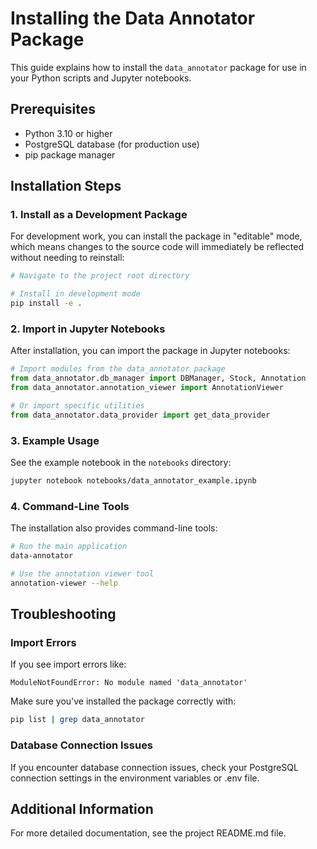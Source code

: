 # Installing the Data Annotator Package

This guide explains how to install the `data_annotator` package for use in your Python scripts and Jupyter notebooks.

## Prerequisites

- Python 3.10 or higher
- PostgreSQL database (for production use)
- pip package manager

## Installation Steps

### 1. Install as a Development Package

For development work, you can install the package in "editable" mode, which means changes to the source code will immediately be reflected without needing to reinstall:

```bash
# Navigate to the project root directory

# Install in development mode
pip install -e .
```

### 2. Import in Jupyter Notebooks

After installation, you can import the package in Jupyter notebooks:

```python
# Import modules from the data_annotator package
from data_annotator.db_manager import DBManager, Stock, Annotation
from data_annotator.annotation_viewer import AnnotationViewer

# Or import specific utilities
from data_annotator.data_provider import get_data_provider
```

### 3. Example Usage

See the example notebook in the `notebooks` directory:

```bash
jupyter notebook notebooks/data_annotator_example.ipynb
```

### 4. Command-Line Tools

The installation also provides command-line tools:

```bash
# Run the main application
data-annotator

# Use the annotation viewer tool
annotation-viewer --help
```

## Troubleshooting

### Import Errors

If you see import errors like:

```
ModuleNotFoundError: No module named 'data_annotator'
```

Make sure you've installed the package correctly with:

```bash
pip list | grep data_annotator
```

### Database Connection Issues

If you encounter database connection issues, check your PostgreSQL connection settings in the environment variables or .env file.

## Additional Information

For more detailed documentation, see the project README.md file. 